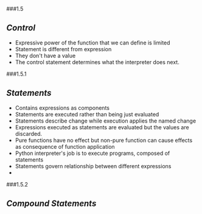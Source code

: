 ###1.5


***Control***
-

- Expressive power of the function that we can define is limited
- Statement is different from expression 
- They don't have a value 
- The control statement determines what the interpreter does next.

###1.5.1


***Statements***
-

- Contains expressions as components 
- Statements are executed rather than being just evaluated
- Statements describe change while execution applies the named change
- Expressions executed as statements are evaluated but the values are discarded.
- Pure functions have no effect but non-pure function can cause effects as consequence of function application
- Python interpreter's job is to execute programs, composed of statements
- Statements govern relationship between different expressions
- 

###1.5.2

***Compound Statements***
-































